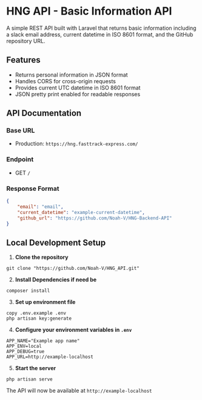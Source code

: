 # HNG API - Basic Information API

A simple REST API built with Laravel that returns basic information including a slack email address, current datetime in ISO 8601 format, and the GitHub repository URL.

## Features

- Returns personal information in JSON format
- Handles CORS for cross-origin requests
- Provides current UTC datetime in ISO 8601 format
- JSON pretty print enabled for readable responses


## API Documentation

### Base URL
- Production: `https://hng.fasttrack-express.com/`



### Endpoint
- GET `/`

### Response Format
```json
{
    "email": "email",
    "current_datetime": "example-current-datetime",
    "github_url": "https://github.com/Noah-V/HNG-Backend-API"
}
```


## Local Development Setup

1. **Clone the repository**
```
git clone "https://github.com/Noah-V/HNG_API.git"
```

2. **Install Dependencies if need be**
```
composer install
```

3. **Set up environment file**
```
copy .env.example .env
php artisan key:generate
```

4. **Configure your environment variables in `.env`**
```
APP_NAME="Example app name"
APP_ENV=local
APP_DEBUG=true
APP_URL=http://example-localhost
```

5. **Start the server**
```
php artisan serve
```

The API will now be available at `http://example-localhost`
